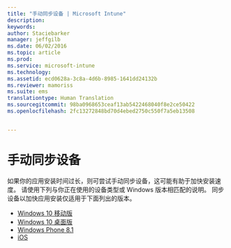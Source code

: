 ```yaml
---
title: "手动同步设备 | Microsoft Intune"
description: 
keywords: 
author: Staciebarker
manager: jeffgilb
ms.date: 06/02/2016
ms.topic: article
ms.prod: 
ms.service: microsoft-intune
ms.technology: 
ms.assetid: ecd0628a-3c8a-4d6b-8985-1641dd24132b
ms.reviewer: mamoriss
ms.suite: ems
translationtype: Human Translation
ms.sourcegitcommit: 98ba0968653ceaf13ab5422468040f8e2ce50422
ms.openlocfilehash: 2fc13272848bd70d4ebed2750c550f7a5eb13508


---
```



# 手动同步设备

如果你的应用安装时间过长，则可尝试手动同步设备，这可能有助于加快安装速度。 请使用下列与你正在使用的设备类型或 Windows 版本相匹配的说明。 同步设备以加快应用安装仅适用于下面列出的版本。

* [Windows 10 移动版](sync-your-device-manually-windows.md#windows-10-mobile)
* [Windows 10 桌面版](sync-your-device-manually-windows.md#windows-10-desktop)
* [Windows Phone 8.1](sync-your-device-manually-windows.md#windows-phone-8-1)
* [iOS](sync-your-device-manually-ios.md)





<!--HONumber=Jun16_HO4-->


